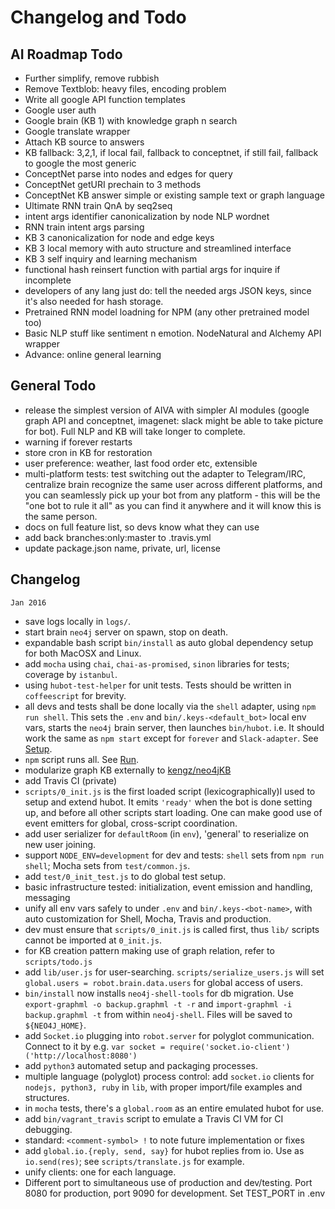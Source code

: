 # Changelog and Todo


## AI Roadmap Todo

- Further simplify, remove rubbish
- Remove Textblob: heavy files, encoding problem
- Write all google API function templates
- Google user auth
- Google brain (KB 1) with knowledge graph n search
- Google translate wrapper
- Attach KB source to answers
- KB fallback: 3,2,1, if local fail, fallback to conceptnet, if still fail, fallback to google the most generic
- ConceptNet parse into nodes and edges for query
- ConceptNet getURI prechain to 3 methods
- ConceptNet KB answer simple or existing sample text or graph language
- Ultimate RNN train QnA by seq2seq
- intent args identifier canonicalization by node NLP wordnet
- RNN train intent args parsing
- KB 3 canonicalization for node and edge keys
- KB 3 local memory with auto structure and streamlined interface
- KB 3 self inquiry and learning mechanism
- functional hash reinsert function with partial args for inquire if incomplete
- developers of any lang just do: tell the needed args JSON keys, since it's also needed for hash storage.
- Pretrained RNN model loadning for NPM (any other pretrained model too)
- Basic NLP stuff like sentiment n emotion. NodeNatural and Alchemy API wrapper
- Advance: online general learning


## General Todo

- release the simplest version of AIVA with simpler AI modules (google graph API and conceptnet, imagenet: slack might be able to take picture for bot). Full NLP and KB will take longer to complete.
- warning if forever restarts
- store cron in KB for restoration
- user preference: weather, last food order etc, extensible
- multi-platform tests: test switching out the adapter to Telegram/IRC, centralize brain recognize the same user across different platforms, and you can seamlessly pick up your bot from any platform - this will be the "one bot to rule it all" as you can find it anywhere and it will know this is the same person.
- docs on full feature list, so devs know what they can use
- add back branches:only:master to .travis.yml
- update package.json name, private, url, license


## Changelog

`Jan 2016`

- save logs locally in `logs/`.
- start brain `neo4j` server on spawn, stop on death.
- expandable bash script `bin/install` as auto global dependency setup for both MacOSX and Linux.
- add `mocha` using `chai`, `chai-as-promised`, `sinon` libraries for tests; coverage by `istanbul`.
- using `hubot-test-helper` for unit tests. Tests should be written in `coffeescript` for brevity.
- all devs and tests shall be done locally via the `shell` adapter, using `npm run shell`. This sets the `.env` and `bin/.keys-<default_bot>` local env vars, starts the `neo4j` brain server, then launches `bin/hubot`. i.e. It should work the same as `npm start` except for `forever` and `Slack-adapter`. See [Setup](#setup).
- `npm` script runs all. See [Run](#run).
- modularize graph KB externally to [kengz/neo4jKB](https://github.com/kengz/neo4jKB)
- add Travis CI (private)
- `scripts/0_init.js` is the first loaded script (lexicographically)l used to setup and extend hubot. It emits `'ready'` when the bot is done setting up, and before all other scripts start loading. One can make good use of event emitters for global, cross-script coordination.
- add user serializer for `defaultRoom` (in `env`), 'general' to reserialize on new user joining.
- support `NODE_ENV=development` for dev and tests: `shell` sets from `npm run shell`; Mocha sets from `test/common.js`.
- add `test/0_init_test.js` to do global test setup.
- basic infrastructure tested: initialization, event emission and handling, messaging
- unify all env vars safely to under `.env` and `bin/.keys-<bot-name>`, with auto customization for Shell, Mocha, Travis and production.
- dev must ensure that `scripts/0_init.js` is called first, thus `lib/` scripts cannot be imported at `0_init.js`.
- for KB creation pattern making use of graph relation, refer to `scripts/todo.js`
- add `lib/user.js` for user-searching. `scripts/serialize_users.js` will set `global.users = robot.brain.data.users` for global access of users.
- `bin/install` now installs `neo4j-shell-tools` for db migration. Use `export-graphml -o backup.graphml -t -r` and `import-graphml -i backup.graphml -t` from within `neo4j-shell`. Files will be saved to `${NEO4J_HOME}`.
- add `Socket.io` plugging into `robot.server` for polyglot communication. Connect to it by e.g. `var socket = require('socket.io-client')('http://localhost:8080')`
- add `python3` automated setup and packaging processes.
- multiple language (polyglot) process control: add `socket.io` clients for `nodejs, python3, ruby` in `lib`, with proper import/file examples and structures.
- in `mocha` tests, there's a `global.room` as an entire emulated hubot for use.
- add `bin/vagrant_travis` script to emulate a Travis CI VM for CI debugging.
- standard: `<comment-symbol> !` to note future implementation or fixes
- add `global.io.{reply, send, say}` for hubot replies from io. Use as `io.send(res)`; see `scripts/translate.js` for example.
- unify clients: one for each language.
- Different port to simultaneous use of production and dev/testing. Port 8080 for production, port 9090 for development. Set TEST_PORT in .env
